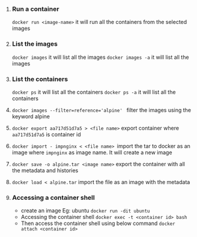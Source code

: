 1. ### Run a container
   `docker run <image-name>` it will run all the containers from the selected images
2. ### List the images

   `docker images` it will list all the images
   `docker images -a` it will list all the images

3. ### List the containers
   `docker ps` it will list all the containers
   `docker ps -a` it will list all the containers
4. `docker images --filter=reference='alpine' ` filter the images using the keyword alpine
5. `docker export aa717d51d7a5 > <file name>` export container where `aa717d51d7a5` is container id
6. `docker import - impnginx < <file name> `import the tar to docker as an image where `impnginx` as image name. It will create a new image
7. `docker save -o alpine.tar <image name>` export the container with all the metadata and histories
8. `docker load < alpine.tar` import the file as an image with the metadata

9. ### Accessing a container shell
   - create an image Eg: ubuntu
     `docker run -dit ubuntu`
   - Accessing the container shell
     `docker exec -t <container id> bash`
   - Then access the container shell using below command
     `docker attach <container id>`
